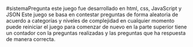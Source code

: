 #sistemaPregunta este juego fue desarrollado en html, css, JavaScript y JSON Este juego se basa en contestar preguntas de forma aleatoria de acuerdo a categorías y niveles de complejidad en cualquier momento puede reiniciar el juego para comenzar de nuevo en la parte superior tiene un contador con la preguntas realizadas y las preguntas que ha respuesta de manera correcta.
